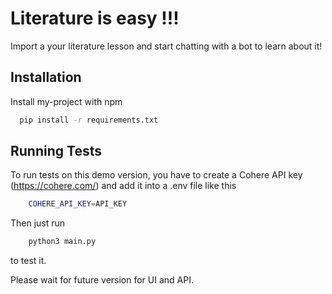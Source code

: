 
# Literature is easy !!!

Import a your literature lesson and start chatting with a bot to learn about it!



## Installation

Install my-project with npm

```bash
  pip install -r requirements.txt
```
    
## Running Tests

To run tests on this demo version, you have to create a Cohere API key (https://cohere.com/) and add it into a .env file like this

```bash
    COHERE_API_KEY=API_KEY
```

Then just run 
```bash
    python3 main.py
```

to test it.

Please wait for future version for UI and API.

